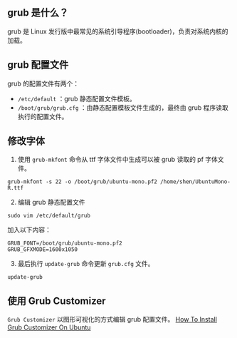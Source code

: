 ## grub 是什么？
grub 是 Linux 发行版中最常见的系统引导程序(bootloader)，负责对系统内核的加载。

## grub 配置文件
grub 的配置文件有两个：
* `/etc/default` ：grub 静态配置文件模板。
* `/boot/grub/grub.cfg` ：由静态配置模板文件生成的，最终由 grub 程序读取执行的配置文件。
## 修改字体
1. 使用 `grub-mkfont` 命令从 ttf 字体文件中生成可以被 grub 读取的 pf 字体文件。
```shell
grub-mkfont -s 22 -o /boot/grub/ubuntu-mono.pf2 /home/shen/UbuntuMono-R.ttf
```
2. 编辑 grub 静态配置文件
```shell
sudo vim /etc/default/grub
```
加入以下内容：
```text
GRUB_FONT=/boot/grub/ubuntu-mono.pf2
GRUB_GFXMODE=1600x1050
```
3. 最后执行 `update-grub` 命令更新 `grub.cfg` 文件。
```shell
update-grub
```
## 使用 Grub Customizer

`Grub Customizer` 以图形可视化的方式编辑 grub 配置文件。
[How To Install Grub Customizer On Ubuntu](https://itsfoss.com/install-grub-customizer-ubuntu/)